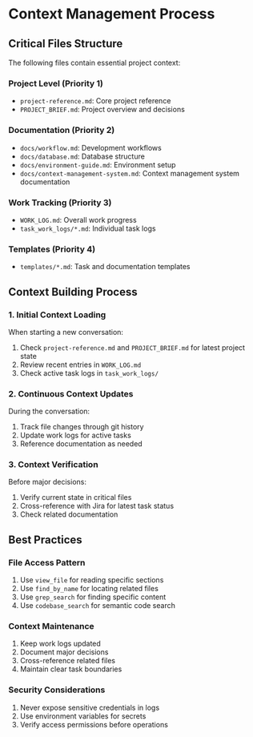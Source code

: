 # Context Management Process

## Critical Files Structure
The following files contain essential project context:

### Project Level (Priority 1)
- `project-reference.md`: Core project reference
- `PROJECT_BRIEF.md`: Project overview and decisions

### Documentation (Priority 2)
- `docs/workflow.md`: Development workflows
- `docs/database.md`: Database structure
- `docs/environment-guide.md`: Environment setup
- `docs/context-management-system.md`: Context management system documentation

### Work Tracking (Priority 3)
- `WORK_LOG.md`: Overall work progress
- `task_work_logs/*.md`: Individual task logs

### Templates (Priority 4)
- `templates/*.md`: Task and documentation templates

## Context Building Process

### 1. Initial Context Loading
When starting a new conversation:
1. Check `project-reference.md` and `PROJECT_BRIEF.md` for latest project state
2. Review recent entries in `WORK_LOG.md`
3. Check active task logs in `task_work_logs/`

### 2. Continuous Context Updates
During the conversation:
1. Track file changes through git history
2. Update work logs for active tasks
3. Reference documentation as needed

### 3. Context Verification
Before major decisions:
1. Verify current state in critical files
2. Cross-reference with Jira for latest task status
3. Check related documentation

## Best Practices

### File Access Pattern
1. Use `view_file` for reading specific sections
2. Use `find_by_name` for locating related files
3. Use `grep_search` for finding specific content
4. Use `codebase_search` for semantic code search

### Context Maintenance
1. Keep work logs updated
2. Document major decisions
3. Cross-reference related files
4. Maintain clear task boundaries

### Security Considerations
1. Never expose sensitive credentials in logs
2. Use environment variables for secrets
3. Verify access permissions before operations

